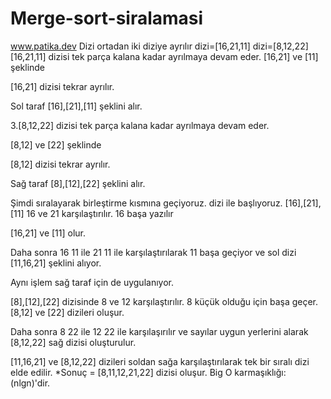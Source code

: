 # Merge-sort-siralamasi
www.patika.dev
Dizi ortadan iki diziye ayrılır
dizi=[16,21,11]
dizi=[8,12,22]
[16,21,11] dizisi tek parça kalana kadar ayrılmaya devam eder.
[16,21] ve [11] şeklinde

[16,21] dizisi tekrar ayrılır.

Sol taraf [16],[21],[11] şeklini alır.

3.[8,12,22] dizisi tek parça kalana kadar ayrılmaya devam eder.

[8,12] ve [22] şeklinde

[8,12] dizisi tekrar ayrılır.

Sağ taraf [8],[12],[22] şeklini alır.

Şimdi sıralayarak birleştirme kısmına geçiyoruz.
dizi ile başlıyoruz. [16],[21],[11]
16 ve 21 karşılaştırılır. 16 başa yazılır

[16,21] ve [11] olur.

Daha sonra 16 11 ile 21 11 ile karşılaştırılarak 11 başa geçiyor ve sol dizi [11,16,21] şeklini alıyor.

Aynı işlem sağ taraf için de uygulanıyor.

[8],[12],[22] dizisinde 8 ve 12 karşılaştırılır. 8 küçük olduğu için başa geçer. [8,12] ve [22] dizileri oluşur.

Daha sonra 8 22 ile 12 22 ile karşılaşırılır ve sayılar uygun yerlerini alarak [8,12,22] sağ dizisi oluşturulur.

[11,16,21] ve [8,12,22] dizileri soldan sağa karşılaştırılarak tek bir sıralı dizi elde edilir. *Sonuç = [8,11,12,21,22] dizisi oluşur.
Big O karmaşıklığı: (nlgn)'dir.
